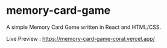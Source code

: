 # memory-card-game

A simple Memory Card Game written in React and HTML/CSS.

Live Preview : https://memory-card-game-coral.vercel.app/
